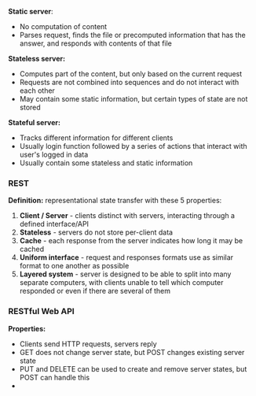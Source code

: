 
**Static server**:
- No computation of content
- Parses request, finds the file or precomputed information that has the answer, and responds with contents of that file

**Stateless server:**
- Computes part of the content, but only based on the current request
- Requests are not combined into sequences and do not interact with each other
- May contain some static information, but certain types of state are not stored

**Stateful server:**
- Tracks different information for different clients
- Usually login function followed by a series of actions that interact with user's logged in data
- Usually contain some stateless and static information

### REST

**Definition:** representational state transfer with these 5 properties:
1. **Client / Server** - clients distinct with servers, interacting through a defined interface/API
2. **Stateless** - servers do not store per-client data
3. **Cache** - each response from the server indicates how long it may be cached
4. **Uniform interface** - request and responses formats use as similar format to one another as possible
5. **Layered system** - server is designed to be able to split into many separate computers, with clients unable to tell which computer responded or even if there are several of them

### RESTful Web API

**Properties:**
- Clients send HTTP requests, servers reply
- GET does not change server state, but POST changes existing server state
- PUT and DELETE can be used to create and remove server states, but POST can handle this
- 